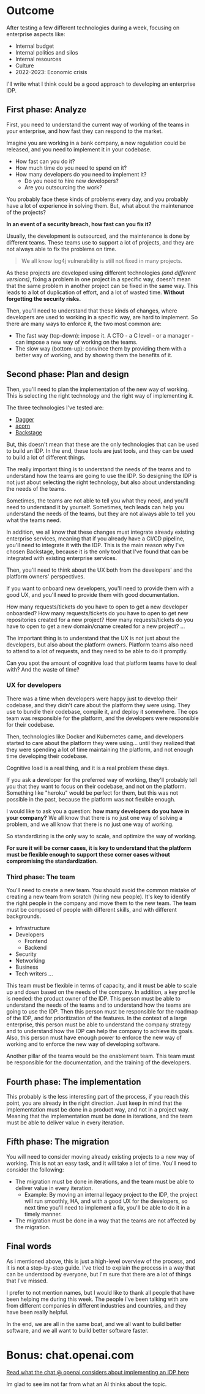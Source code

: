 # Outcome

After testing a few different technologies during a week, focusing on enterprise aspects like:

- Internal budget
- Internal politics and silos
- Internal resources
- Culture
- 2022-2023: Economic crisis

I'll write what I think could be a good approach to developing an enterprise IDP.

## First phase: Analyze

First, you need to understand the current way of working of the teams in your enterprise, and how fast they can respond to the market.

Imagine you are working in a bank company, a new regulation could be released, and you need to implement it in your codebase.

- How fast can you do it?
- How much time do you need to spend on it?
- How many developers do you need to implement it?
  - Do you need to hire new developers?
  - Are you outsourcing the work?

You probably face these kinds of problems every day, and you probably have a lot of experience in solving them. But, what about the maintenance of the projects?

**In an event of a security breach, how fast can you fix it?**

Usually, the development is outsourced, and the maintenance is done by different teams. These teams use to support a lot of projects, and they are not always able to fix the problems on time.

> We all know log4j vulnerability is still not fixed in many projects.

As these projects are developed using different technologies *(and different versions)*, fixing a problem in one project in a specific way, doesn't mean that the same problem in another project can be fixed in the same way.
This leads to a lot of duplication of effort, and a lot of wasted time. **Without forgetting the security risks.**

Then, you'll need to understand that these kinds of changes, where developers are used to working in a specific way, are hard to implement.
So there are many ways to enforce it, the two most common are:

- The fast way (top-down): impose it. A CTO - a C level - or a manager - can impose a new way of working on the teams.
- The slow way (bottom-up): convince them by providing them with a better way of working, and by showing them the benefits of it.

## Second phase: Plan and design

Then, you'll need to plan the implementation of the new way of working.
This is selecting the right technology and the right way of implementing it.

The three technologies I've tested are:

- [Dagger](dagger.md)
- [acorn](acorn.md)
- [Backstage](backstage.md)

But, this doesn't mean that these are the only technologies that can be used to build an IDP.
In the end, these tools are just tools, and they can be used to build a lot of different things.

The really important thing is to understand the needs of the teams and to understand how the teams are going to use the IDP.
So designing the IDP is not just about selecting the right technology, but also about understanding the needs of the teams.

Sometimes, the teams are not able to tell you what they need, and you'll need to understand it by yourself.
Sometimes, tech leads can help you understand the needs of the teams, but they are not always able to tell you what the teams need.

In addition, we all know that these changes must integrate already existing enterprise services, meaning that if you already have a CI/CD pipeline, you'll need to integrate it with the IDP.
This is the main reason why I've chosen Backstage, because it is the only tool that I've found that can be integrated with existing enterprise services.

Then, you'll need to think about the UX both from the developers' and the platform owners' perspectives.

If you want to onboard new developers, you'll need to provide them with a good UX, and you'll need to provide them with good documentation.

How many requests/tickets do you have to open to get a new developer onboarded?
How many requests/tickets do you have to open to get new repositories created for a new project?
How many requests/tickets do you have to open to get a new domain/cname created for a new project?
...

The important thing is to understand that the UX is not just about the developers, but also about the platform owners.
Platform teams also need to attend to a lot of requests, and they need to be able to do it promptly.

Can you spot the amount of cognitive load that platform teams have to deal with? And the waste of time?


### UX for developers

There was a time when developers were happy just to develop their codebase, and they didn't care about the platform they were using.
They use to bundle their codebase, compile it, and deploy it somewhere. The ops team was responsible for the platform, and the developers were responsible for their codebase.

Then, technologies like Docker and Kubernetes came, and developers started to care about the platform they were using... until they realized that they were spending a lot of time maintaining the platform, and not enough time developing their codebase.

Cognitive load is a real thing, and it is a real problem these days.

If you ask a developer for the preferred way of working, they'll probably tell you that they want to focus on their codebase, and not on the platform.
Something like "heroku" would be perfect for them, but this was not possible in the past, because the platform was not flexible enough.

I would like to ask you a question: **how many developers do you have in your company?**
We all know that there is no just one way of solving a problem, and we all know that there is no just one way of working.

So standardizing is the only way to scale, and optimize the way of working.

**For sure it will be corner cases, it is key to understand that the platform must be flexible enough to support these corner cases without compromising the standardization.**

### Third phase: The team

You'll need to create a new team. You should avoid the common mistake of creating a new team from scratch (hiring new people). It's key to identify the right people in the company and move them to the new team.
The team must be composed of people with different skills, and with different backgrounds.

- Infrastructure
- Developers
  - Frontend
  - Backend
- Security
- Networking
- Business
- Tech writers
...

This team must be flexible in terms of capacity, and it must be able to scale up and down based on the needs of the company.
In addition, a key profile is needed: the product owner of the IDP. This person must be able to understand the needs of the teams and to understand how the teams are going to use the IDP.
Then this person must be responsible for the roadmap of the IDP, and for prioritization of the features.
In the context of a large enterprise, this person must be able to understand the company strategy and to understand how the IDP can help the company to achieve its goals.
Also, this person must have enough power to enforce the new way of working and to enforce the new way of developing software.

Another pillar of the teams would be the enablement team. This team must be responsible for the documentation, and the training of the developers.

## Fourth phase: The implementation

This probably is the less interesting part of the process, if you reach this point, you are already in the right direction.
Just keep in mind that the implementation must be done in a product way, and not in a project way.
Meaning that the implementation must be done in iterations, and the team must be able to deliver value in every iteration.

## Fifth phase: The migration

You will need to consider moving already existing projects to a new way of working. This is not an easy task, and it will take a lot of time.
You'll need to consider the following:
- The migration must be done in iterations, and the team must be able to deliver value in every iteration.
  - Example: By moving an internal legacy project to the IDP, the project will run smoothly, HA, and with a good UX for the developers, so next time you'll need to implement a fix, you'll be able to do it in a timely manner.
- The migration must be done in a way that the teams are not affected by the migration.

## Final words

As i mentioned above, this is just a high-level overview of the process, and it is not a step-by-step guide.
I've tried to explain the process in a way that can be understood by everyone, but I'm sure that there are a lot of things that I've missed.

I prefer to not mention names, but I would like to thank all people that have been helping me during this week.
The people i've been talking with are from different companies in different industries and countries, and they have been really helpful.

In the end, we are all in the same boat, and we all want to build better software, and we all want to build better software faster.

# Bonus: chat.openai.com

[Read what the chat @ openai considers about implementing an IDP here](chat.openai.com.md)

Im glad to see im not far from what an AI thinks about the topic.
